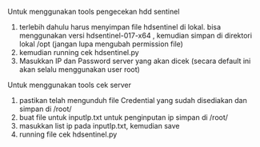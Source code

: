 Untuk menggunakan tools pengecekan hdd sentinel
1. terlebih dahulu harus menyimpan file hdsentinel di lokal. bisa menggunakan versi hdsentinel-017-x64 , kemudian simpan di direktori lokal /opt (jangan lupa mengubah permission file)
2. kemudian running cek hdsentinel.py
3. Masukkan IP dan Password server yang akan dicek (secara default ini akan selalu menggunakan user root)

Untuk menggunakan tools cek server
1. pastikan telah mengunduh file Credential yang sudah disediakan dan simpan di /root/
2. buat file untuk inputIp.txt untuk penginputan ip simpan di /root/
3. masukkan list ip pada inputIp.txt, kemudian save
4. running file cek hdsentinel.py
